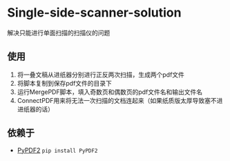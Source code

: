 # Single-side-scanner-solution
解决只能进行单面扫描的扫描仪的问题
## 使用
1. 将一叠文稿从进纸器分别进行正反两次扫描，生成两个pdf文件
2. 将脚本复制到保存pdf文件的目录下
3. 运行MergePDF脚本，填入奇数页和偶数页的pdf文件名和输出文件名
4. ConnectPDF用来将无法一次扫描的文档连起来（如果纸质版太厚导致塞不进进纸器的话）
## 依赖于
- [PyPDF2](https://github.com/mstamy2/PyPDF2) `pip install PyPDF2`
